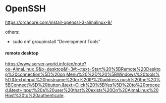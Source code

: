 # OpenSSH
https://orcacore.com/install-openssl-3-almalinux-8/

others:
- sudo dnf groupinstall "Development Tools"

#### remote desktop

https://www.server-world.info/en/note?os=AlmaLinux_9&p=desktop&f=3#:~:text=Start%20%5BRemote%20Desktop%20connection%5D%20on,Menu%20%2D%20%5BWindows%20tools%5D.&text=Input%20hostname%20or%20IP%20address,push%20the%20%5BConnect%5D%20button.&text=Click%20%5BYes%5D%20to%20proceed.&text=Input%20a%20user%20that%20exists%20On%20AlmaLinux%20Host%20to%20authenticate.

